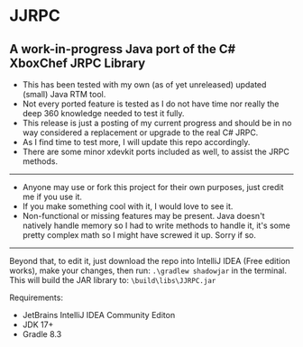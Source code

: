 # JJRPC
A work-in-progress Java port of the C# XboxChef JRPC Library
------------------------------------------------------------------------------------------
- This has been tested with my own (as of yet unreleased) updated (small) Java RTM tool.
- Not every ported feature is tested as I do not have time nor really the deep 360 knowledge needed to test it fully.
- This release is just a posting of my current progress and should be in no way considered a replacement or upgrade to the real C# JRPC.
- As I find time to test more, I will update this repo accordingly.
- There are some minor xdevkit ports included as well, to assist the JRPC methods.
------------------------------------------------------------------------------------------
- Anyone may use or fork this project for their own purposes, just credit me if you use it.
- If you make something cool with it, I would love to see it.
- Non-functional or missing features may be present. Java doesn't natively handle memory so I had to write methods to handle it, it's some pretty complex math so I might have screwed it up. Sorry if so.
------------------------------------------------------------------------------------------
Beyond that, to edit it, just download the repo into IntelliJ IDEA (Free edition works), make your changes, then run:
`.\gradlew shadowjar` 
in the terminal. This will build the JAR library to:
 `\build\libs\JJRPC.jar`

Requirements:
- JetBrains IntelliJ IDEA Community Editon
- JDK 17+
- Gradle 8.3  
